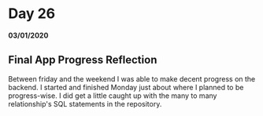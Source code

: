 # Day 26
__03/01/2020__

## Final App Progress Reflection 
Between friday and the weekend I was able to make decent progress on the backend. I started and finished Monday just about where I planned to be progress-wise. I did get a little caught up with the many to many relationship's SQL statements in the repository.
